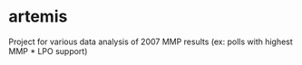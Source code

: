 artemis
=======

Project for various data analysis of 2007 MMP results (ex: polls with highest MMP * LPO support)
